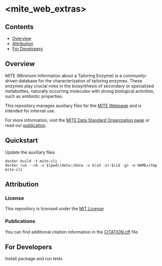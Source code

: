 <mite_web_extras>
==========


Contents
-----------------
- [Overview](#overview)
- [Attribution](#attribution)
- [For Developers](#for-developers)

## Overview

MITE (Minimum Information about a Tailoring Enzyme) is a community-driven database for the characterization of tailoring enzymes. These enzymes play crucial roles in the biosynthesis of secondary or specialized metabolites, naturally occurring molecules with strong biological activities, such as antibiotic properties.

This repository manages auxiliary files for the [MITE Webpage](https://mite.bioinformatics.nl/) and is intended for internal use.

For more information, visit the [MITE Data Standard Organization page](https://github.com/mite-standard) or read our [publication](https://doi.org/10.1093/nar/gkaf969).

## Quickstart

Update the auxiliary files

```commandline
docker build -t mite-cli .
docker run --rm -v $(pwd)/data:/data -u $(id -u):$(id -g) -e HOME=/tmp mite-cli
```

## Attribution

### License

This repository is licensed under the [MIT License](LICENSE)

### Publications

You can find additional citation information in the [CITATION.cff](CITATION.cff) file. 

## For Developers

Install package and run tests
